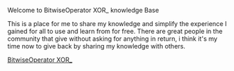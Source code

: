 Welcome to BitwiseOperator XOR_ knowledge Base

This is a place for me to share my knowledge and simplify the experience I gained for all to use and learn from for free. There are great people in the community that give without asking for anything in return, i think it's my time now to give back by sharing my knowledge with others.

[BitwiseOperator XOR_](https://BitwiseOperator.net)
